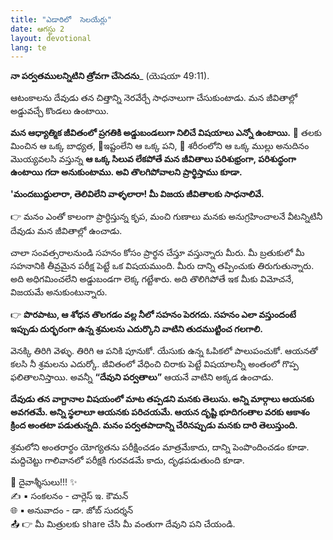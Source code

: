 ```yaml
---
title: "ఎడారిలో  సెలయేర్లు"
date: ఆగస్టు 2
layout: devotional
lang: te
---
```


**నా పర్వతములన్నిటిని త్రోవగా చేసెదను**_ (యెషయా 49:11).

ఆటంకాలను దేవుడు తన చిత్తాన్ని నెరవేర్చే సాధనాలుగా చేసుకుంటాడు. మన జీవితాల్లో అడ్డువచ్చే కొండలు ఉంటాయి. 

**మన ఆధ్యాత్మిక జీవితంలో ప్రగతికి అడ్డుబండలుగా నిలిచే విషయాలు ఎన్నో ఉంటాయి.**
🔹 తలకు మించిన ఆ ఒక్క బాధ్యత, 
🔹ఇష్టంలేని ఆ ఒక్క పని,
🔹 శరీరంలోని ఆ ఒక్క ముల్లు అనుదినం మొయ్యవలసి వస్తున్న  **ఆ ఒక్క సిలువ లేకపోతే మన జీవితాలు పరిశుభ్రంగా, పరిశుద్ధంగా ఉంటాయి గదా అనుకుంటాము. అవి తొలగిపోవాలని ప్రార్థిస్తాము కూడా.** 

**'మందబుద్దులారా, తెలివిలేని వాళ్ళలారా! మీ విజయ జీవితాలకు సాధనాలివే.**

👉 మనం ఎంతో కాలంగా ప్రార్ధిస్తున్న కృప, మంచి గుణాలు మనకు అనుగ్రహించాలనే వీటన్నిటినీ దేవుడు మన జీవితాల్లో ఉంచాడు. 

చాలా సంవత్సరాలనుండి సహనం కోసం ప్రార్థన చేస్తూ వస్తున్నారు మీరు. మీ బ్రతుకులో మీ సహనానికి తీవ్రమైన పరీక్ష పెట్టే ఒక విషయముంది. మీరు దాన్ని తప్పించుకు తిరుగుతున్నారు. అది అధిగమించలేని అడ్డుబండగా లెక్క గట్టేశారు. అది తొలిగిపోతే ఇక మీకు విమోచనే, విజయమే అనుకుంటున్నారు.

👉 **పొరపాటు, ఆ శోధన తొలగడం వల్ల నీలో సహనం పెరగదు. సహనం ఎలా వస్తుందంటే ఇప్పుడు దుర్భరంగా ఉన్న శ్రమలను ఎదుర్కొని వాటిని తుదముట్టించ గలగాలి.**

వెనక్కి తిరిగి వెళ్ళు. తిరిగి ఆ పనికి పూనుకో. యేసుకు ఉన్న ఓపికలో పాలుపంచుకో. ఆయనతో కలసి నీ శ్రమలను ఎదుర్కో. జీవితంలో వేధించి చిరాకు పెట్టే విషయాలన్నీ అంతంలో గొప్ప ఫలితాలనిస్తాయి. అవన్నీ **“దేవుని పర్వతాలు”** ఆయనే వాటిని అక్కడ ఉంచాడు. 

**దేవుడు తన వాగ్దానాల విషయంలో మాట తప్పడని మనకు తెలుసు. అన్ని మార్గాలు ఆయనకు అవగతమే. అన్ని స్థలాలూ ఆయనకు పరిచయమే. ఆయన దృష్టి భూదిగంతాల వరకు ఆకాశం క్రింద అంతటా పడుతున్నది. మనం పర్వతపాదాన్ని చేరినప్పుడు మనకు దారి తెలుస్తుంది.**

శ్రమలోని అంతరార్థం యోగ్యతను పరీక్షించడం మాత్రమేకాదు, దాన్ని పెంపొందించడం కూడా. మద్దిచెట్టు గాలివానలో పరీక్షకి గురవడమే కాదు, దృఢపడుతుంది కూడా.


<div class="blessing">🙏 <span class="bless-text">దైవాశ్శీసులు!!!</span> ✨</div>

<div class="credit">✍️ <span class="credit-text">▪ సంకలనం - చార్లెస్ ఇ. కౌమన్</span></div>
<div class="credit">🌐 <span class="credit-text">▪ అనువాదం - డా. జోబ్ సుదర్శన్</span></div>


<div class="share">📤 👉 <span class="share-text">మీ మిత్రులకు share చేసి మీ వంతుగా దేవుని పని చేయండి.</span></div>

